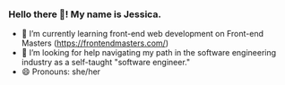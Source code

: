 ### Hello there 👋! My name is Jessica.
- 🌱 I’m currently learning front-end web development on Front-end Masters (https://frontendmasters.com/)
- 🤔 I’m looking for help navigating my path in the software engineering industry as a self-taught "software engineer."
- 😄 Pronouns: she/her
